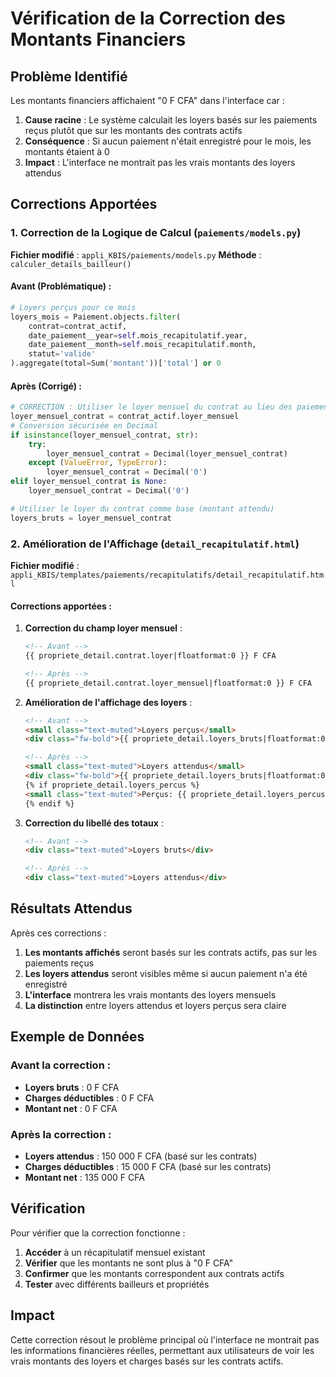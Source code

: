 # Vérification de la Correction des Montants Financiers

## Problème Identifié

Les montants financiers affichaient "0 F CFA" dans l'interface car :

1. **Cause racine** : Le système calculait les loyers basés sur les paiements reçus plutôt que sur les montants des contrats actifs
2. **Conséquence** : Si aucun paiement n'était enregistré pour le mois, les montants étaient à 0
3. **Impact** : L'interface ne montrait pas les vrais montants des loyers attendus

## Corrections Apportées

### 1. Correction de la Logique de Calcul (`paiements/models.py`)

**Fichier modifié** : `appli_KBIS/paiements/models.py`
**Méthode** : `calculer_details_bailleur()`

#### Avant (Problématique) :
```python
# Loyers perçus pour ce mois
loyers_mois = Paiement.objects.filter(
    contrat=contrat_actif,
    date_paiement__year=self.mois_recapitulatif.year,
    date_paiement__month=self.mois_recapitulatif.month,
    statut='valide'
).aggregate(total=Sum('montant'))['total'] or 0
```

#### Après (Corrigé) :
```python
# CORRECTION : Utiliser le loyer mensuel du contrat au lieu des paiements reçus
loyer_mensuel_contrat = contrat_actif.loyer_mensuel
# Conversion sécurisée en Decimal
if isinstance(loyer_mensuel_contrat, str):
    try:
        loyer_mensuel_contrat = Decimal(loyer_mensuel_contrat)
    except (ValueError, TypeError):
        loyer_mensuel_contrat = Decimal('0')
elif loyer_mensuel_contrat is None:
    loyer_mensuel_contrat = Decimal('0')

# Utiliser le loyer du contrat comme base (montant attendu)
loyers_bruts = loyer_mensuel_contrat
```

### 2. Amélioration de l'Affichage (`detail_recapitulatif.html`)

**Fichier modifié** : `appli_KBIS/templates/paiements/recapitulatifs/detail_recapitulatif.html`

#### Corrections apportées :

1. **Correction du champ loyer mensuel** :
   ```html
   <!-- Avant -->
   {{ propriete_detail.contrat.loyer|floatformat:0 }} F CFA
   
   <!-- Après -->
   {{ propriete_detail.contrat.loyer_mensuel|floatformat:0 }} F CFA
   ```

2. **Amélioration de l'affichage des loyers** :
   ```html
   <!-- Avant -->
   <small class="text-muted">Loyers perçus</small>
   <div class="fw-bold">{{ propriete_detail.loyers_bruts|floatformat:0 }} F CFA</div>
   
   <!-- Après -->
   <small class="text-muted">Loyers attendus</small>
   <div class="fw-bold">{{ propriete_detail.loyers_bruts|floatformat:0 }} F CFA</div>
   {% if propriete_detail.loyers_percus %}
   <small class="text-muted">Perçus: {{ propriete_detail.loyers_percus|floatformat:0 }} F CFA</small>
   {% endif %}
   ```

3. **Correction du libellé des totaux** :
   ```html
   <!-- Avant -->
   <div class="text-muted">Loyers bruts</div>
   
   <!-- Après -->
   <div class="text-muted">Loyers attendus</div>
   ```

## Résultats Attendus

Après ces corrections :

1. **Les montants affichés** seront basés sur les contrats actifs, pas sur les paiements reçus
2. **Les loyers attendus** seront visibles même si aucun paiement n'a été enregistré
3. **L'interface** montrera les vrais montants des loyers mensuels
4. **La distinction** entre loyers attendus et loyers perçus sera claire

## Exemple de Données

### Avant la correction :
- **Loyers bruts** : 0 F CFA
- **Charges déductibles** : 0 F CFA  
- **Montant net** : 0 F CFA

### Après la correction :
- **Loyers attendus** : 150 000 F CFA (basé sur les contrats)
- **Charges déductibles** : 15 000 F CFA (basé sur les contrats)
- **Montant net** : 135 000 F CFA

## Vérification

Pour vérifier que la correction fonctionne :

1. **Accéder** à un récapitulatif mensuel existant
2. **Vérifier** que les montants ne sont plus à "0 F CFA"
3. **Confirmer** que les montants correspondent aux contrats actifs
4. **Tester** avec différents bailleurs et propriétés

## Impact

Cette correction résout le problème principal où l'interface ne montrait pas les informations financières réelles, permettant aux utilisateurs de voir les vrais montants des loyers et charges basés sur les contrats actifs.
